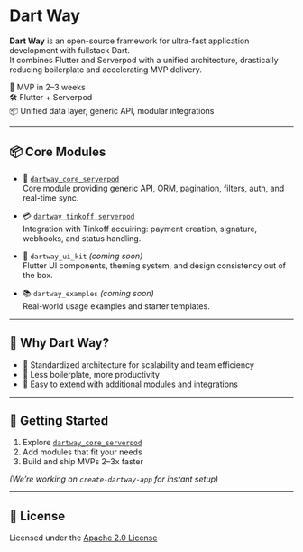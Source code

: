 # Dart Way

**Dart Way** is an open-source framework for ultra-fast application development with fullstack Dart.  
It combines Flutter and Serverpod with a unified architecture, drastically reducing boilerplate and accelerating MVP delivery.

🚀 MVP in 2–3 weeks  
🛠️ Flutter + Serverpod  
📦 Unified data layer, generic API, modular integrations

---

## 📦 Core Modules

- 🧠 [`dartway_core_serverpod`](https://github.com/novikov-it/dartway_core_serverpod)  
  Core module providing generic API, ORM, pagination, filters, auth, and real-time sync.

- 💳 [`dartway_tinkoff_serverpod`](https://github.com/novikov-it/dartway_tinkoff_serverpod)  
  Integration with Tinkoff acquiring: payment creation, signature, webhooks, and status handling.

- 🎨 `dartway_ui_kit` *(coming soon)*  
  Flutter UI components, theming system, and design consistency out of the box.

- 📚 `dartway_examples` *(coming soon)*  
  Real-world usage examples and starter templates.

---

## 🧭 Why Dart Way?

- 📐 Standardized architecture for scalability and team efficiency  
- 🧱 Less boilerplate, more productivity  
- 🔌 Easy to extend with additional modules and integrations

---

## 🚀 Getting Started

1. Explore [`dartway_core_serverpod`](https://github.com/novikov-it/dartway_core_serverpod)
2. Add modules that fit your needs
3. Build and ship MVPs 2–3x faster

*(We’re working on `create-dartway-app` for instant setup)*

---

## 📄 License

Licensed under the [Apache 2.0 License](./LICENSE)
